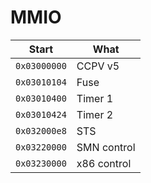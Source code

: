 # MMIO


| Start        | What        |
| ------------ | ----------- |
| `0x03000000` | CCPV v5     |
| `0x03010104` | Fuse        |
| `0x03010400` | Timer 1     |
| `0x03010424` | Timer 2     |
| `0x032000e8` | STS         |
| `0x03220000` | SMN control |
| `0x03230000` | x86 control |
